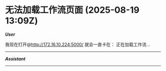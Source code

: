 <!-- Generated by SpecStory -->

# 无法加载工作流页面 (2025-08-19 13:09Z)

_**User**_

我现在打开@http://172.16.10.224:5000/ 就会一直卡在： 正在加载工作流...

---

_**Assistant**_



---

